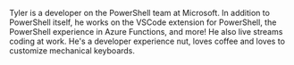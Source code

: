 Tyler is a developer on the PowerShell team at Microsoft.
In addition to PowerShell itself,
he works on the VSCode extension for PowerShell,
the PowerShell experience in Azure Functions,
and more!
He also live streams coding at work.
He's a developer experience nut,
loves coffee and loves to customize mechanical keyboards.
